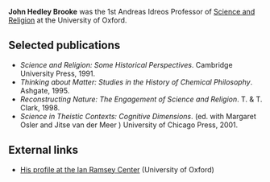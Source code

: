 **John Hedley Brooke** was the 1st Andreas Idreos Professor of
[Science and Religion](Science_and_theology "Science and theology")
at the University of Oxford.


## Selected publications

-   *Science and Religion: Some Historical Perspectives*. Cambridge
    University Press, 1991.
-   *Thinking about Matter: Studies in the History of Chemical Philosophy*.
    Ashgate, 1995.
-   *Reconstructing Nature: The Engagement of Science and Religion*.
    T. & T. Clark, 1998.
-   *Science in Theistic Contexts: Cognitive Dimensions*. (ed. with
    Margaret Osler and Jitse van der Meer ) University of Chicago
    Press, 2001.

## External links

-   [His profile at the Ian Ramsey Center](http://users.ox.ac.uk/~theo0038/biogbrooke.html)
    (University of Oxford)



